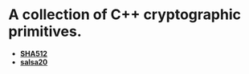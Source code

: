 
# A collection of C++ cryptographic primitives.

* [**SHA512**](/c++/crypto/sha512.h)
* [**salsa20**](/c++/crypto/salsa20.h)
